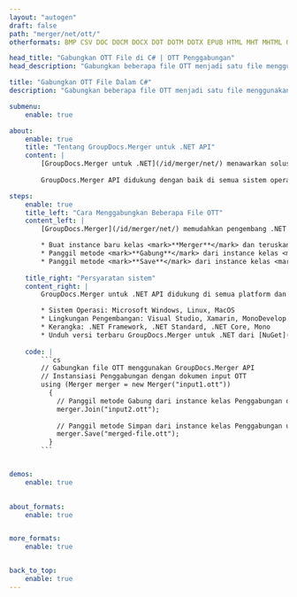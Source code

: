 ```yaml
---
layout: "autogen"
draft: false
path: "merger/net/ott/"
otherformats: BMP CSV DOC DOCM DOCX DOT DOTM DOTX EPUB HTML MHT MHTML ODP ODS ODT OTP PDF PNG POTM POTX PPS PPSM PPSX PPT PPTM PPTX PS RTF TEX TIF TIFF TSV TXT VDX VSDM VSDX VSSM VSSX VSTM VSTX VSX VTX XLAM XLS XLSB XLSM XLSX XLT XLTM XLTX XPS

head_title: "Gabungkan OTT File di C# | OTT Penggabungan"
head_description: "Gabungkan beberapa file OTT menjadi satu file menggunakan C#/.NET merger API. Gabungkan halaman atau rentang halaman tertentu dari berbagai dokumen ke satu dokumen."

title: "Gabungkan OTT File Dalam C#"
description: "Gabungkan beberapa file OTT menjadi satu file menggunakan C# merger API. Gabungkan halaman atau rentang halaman yang dipilih dari berbagai dokumen sumber menjadi satu dokumen yang dihasilkan."

submenu:
    enable: true

about:
    enable: true
    title: "Tentang GroupDocs.Merger untuk .NET API"
    content: |
        [GroupDocs.Merger untuk .NET](/id/merger/net/) menawarkan solusi sederhana untuk menggabungkan & membagi dengan aman antara berbagai format dokumen termasuk PDF, Microsoft Office (Word, Excel, PowerPoint, OneNote), OpenDocument, HTML, gambar dan banyak lainnya dalam aplikasi .NET. Dengan menambahkan hanya beberapa baris kode, lakukan beberapa operasi dokumen seperti memindahkan, menghapus, memutar, menukar, mengekstrak, atau mengubah orientasi halaman di dalam dokumen. API penggabungan dokumen juga mendukung pratinjau halaman dokumen sebagai gambar untuk menganalisis struktur dokumen, pemformatan, dan konten pada halaman.
        
        GroupDocs.Merger API didukung dengan baik di semua sistem operasi dan platform utama termasuk .NET Framework, .NET Standard, .NET Core, Mono, dan Xamarin.

steps:
    enable: true
    title_left: "Cara Menggabungkan Beberapa File OTT"
    content_left: |
        [GroupDocs.Merger](/id/merger/net/) memudahkan pengembang .NET untuk menggabungkan dua atau lebih file OTT dalam aplikasi mereka dengan menerapkan beberapa langkah mudah.

        * Buat instance baru kelas <mark>**Merger**</mark> dan teruskan jalur dokumen sumber sebagai parameter konstruktor.
        * Panggil metode <mark>**Gabung**</mark> dari instance kelas <mark>**Merger**</mark> dan teruskan jalur dokumen sumber kedua.
        * Panggil metode <mark>**Save**</mark> dari instance kelas <mark>**Merger**</mark> untuk menyimpan dokumen yang digabungkan.
        
    title_right: "Persyaratan sistem"
    content_right: |
        GroupDocs.Merger untuk .NET API didukung di semua platform dan sistem operasi utama. Sebelum menjalankan kode di bawah ini, pastikan Anda telah menginstal prasyarat berikut di sistem Anda.

        * Sistem Operasi: Microsoft Windows, Linux, MacOS
        * Lingkungan Pengembangan: Visual Studio, Xamarin, MonoDevelop
        * Kerangka: .NET Framework, .NET Standard, .NET Core, Mono
        * Unduh versi terbaru GroupDocs.Merger untuk .NET dari [NuGet](https://www.nuget.org/packages/GroupDocs.Merger)
        
    code: |
        ```cs
        // Gabungkan file OTT menggunakan GroupDocs.Merger API
        // Instansiasi Penggabungan dengan dokumen input OTT
        using (Merger merger = new Merger("input1.ott"))
          {
            // Panggil metode Gabung dari instance kelas Penggabungan dan lewati jalur dokumen sumber kedua
            merger.Join("input2.ott");
            
            // Panggil metode Simpan dari instance kelas Penggabungan untuk menyimpan dokumen yang digabungkan
            merger.Save("merged-file.ott");
          }
        ```


demos:
    enable: true
        

about_formats:
    enable: true


more_formats:
    enable: true


back_to_top:
    enable: true
---
```

